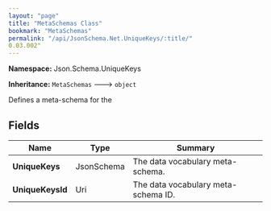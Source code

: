 ```yaml
---
layout: "page"
title: "MetaSchemas Class"
bookmark: "MetaSchemas"
permalink: "/api/JsonSchema.Net.UniqueKeys/:title/"
0.03.002"
---
```

**Namespace:** Json.Schema.UniqueKeys

**Inheritance:**
`MetaSchemas`
 🡒 
`object`

Defines a meta-schema for the

## Fields

| Name | Type | Summary |
|---|---|---|
| **UniqueKeys** | JsonSchema | The data vocabulary meta-schema. |
| **UniqueKeysId** | Uri | The data vocabulary meta-schema ID. |

